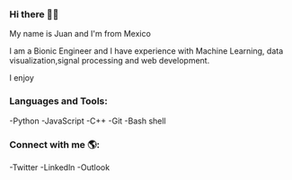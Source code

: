 ### Hi there 👋🏼
My name is Juan and I'm from Mexico 

I am a Bionic Engineer and I have experience with Machine Learning, data visualization,signal processing and web development.

I enjoy 

### Languages and Tools:

-Python
-JavaScript
-C++
-Git
-Bash shell


### Connect with me 🌎:

-Twitter
-Linkedln
-Outlook
